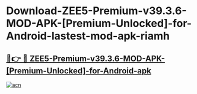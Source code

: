 # Download-ZEE5-Premium-v39.3.6-MOD-APK-[Premium-Unlocked]-for-Android-lastest-mod-apk-riamh

<h2><a href="https://apkcomod.com?title=ZEE5-Premium-v39.3.6-MOD-APK-[Premium-Unlocked]-for-Android">🔗👉 🔴 ZEE5-Premium-v39.3.6-MOD-APK-[Premium-Unlocked]-for-Android-apk </a></h2>

[![acn](https://github.com/user-attachments/assets/0f9c940e-d8b0-45ae-aac7-cd30a18b3e1c)](https://apkcomod.com?title=ZEE5-Premium-v39.3.6-MOD-APK-[Premium-Unlocked]-for-Android)
